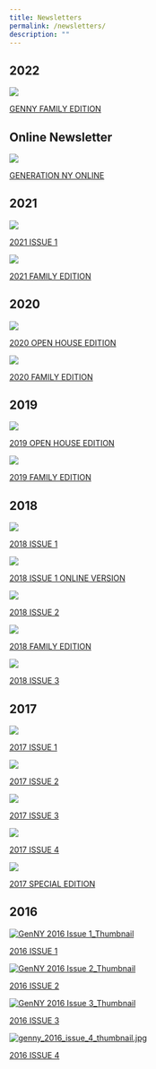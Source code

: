 ```yaml
---
title: Newsletters
permalink: /newsletters/
description: ""
---
```

2022
----

[![](https://www.nygh.edu.sg/sites/default/files/styles/newsletter__420x595_/public/newsletters/genny_family_edition_2022.jpg?itok=47X3K451)](https://www.nygh.edu.sg/sites/default/files/newsletters_pdf/nyfamily_edition_2022_for_web.pdf)

[GENNY FAMILY EDITION](https://www.nygh.edu.sg/sites/default/files/newsletters_pdf/nyfamily_edition_2022_for_web.pdf)

Online Newsletter
-----------------

[![](https://www.nygh.edu.sg/sites/default/files/styles/newsletter__420x595_/public/newsletters/genny-thumbnail-1.jpg?itok=JHO7mHZT)](http://generationny.home.blog/)

[GENERATION NY ONLINE](http://generationny.home.blog/)

2021
----

[![](https://www.nygh.edu.sg/sites/default/files/styles/newsletter__420x595_/public/newsletters/newsletter-cover-portrait.jpg?itok=2fmHNPjA)](https://www.nygh.edu.sg/sites/default/files/newsletters_pdf/nygh_v3.pdf)

[2021 ISSUE 1](https://www.nygh.edu.sg/sites/default/files/newsletters_pdf/nygh_v3.pdf)

[![](https://www.nygh.edu.sg/sites/default/files/styles/newsletter__420x595_/public/newsletters/2021_issue02.png?itok=7YmZ82nr)](https://www.nygh.edu.sg/sites/default/files/newsletters_pdf/nygh_web_version.pdf)

[2021 FAMILY EDITION](https://www.nygh.edu.sg/sites/default/files/newsletters_pdf/nygh_web_version.pdf)

2020
----

[![](https://www.nygh.edu.sg/sites/default/files/styles/newsletter__420x595_/public/newsletters/2020_open_house_edition-1.jpg?itok=HqluDRbH)](https://www.nygh.edu.sg/sites/default/files/newsletters_pdf/2020_open_house_edition.pdf)

[2020 OPEN HOUSE EDITION](https://www.nygh.edu.sg/sites/default/files/newsletters_pdf/2020_open_house_edition.pdf)

[![](https://www.nygh.edu.sg/sites/default/files/styles/newsletter__420x595_/public/newsletters/2020_family_edition-1.jpg?itok=C-wQDEJL)](https://www.nygh.edu.sg/sites/default/files/newsletters_pdf/2020_family_edition.pdf)

[2020 FAMILY EDITION](https://www.nygh.edu.sg/sites/default/files/newsletters_pdf/2020_family_edition.pdf)

2019
----

[![](https://www.nygh.edu.sg/sites/default/files/styles/newsletter__420x595_/public/newsletters/genny_2019_open_house_edition_1.jpg?itok=CAuGDFju)](https://www.nygh.edu.sg/sites/default/files/newsletters_pdf/genny_2019_open_house_edition.pdf)

[2019 OPEN HOUSE EDITION](https://www.nygh.edu.sg/sites/default/files/newsletters_pdf/genny_2019_open_house_edition.pdf)

[![](https://www.nygh.edu.sg/sites/default/files/styles/newsletter__420x595_/public/newsletters/genny_2019_ny_family_edition_1.jpg?itok=TeTY9X9H)](https://www.nygh.edu.sg/sites/default/files/newsletters_pdf/genny_2019_ny_family_edition.pdf)

[2019 FAMILY EDITION](https://www.nygh.edu.sg/sites/default/files/newsletters_pdf/genny_2019_ny_family_edition.pdf)

2018
----

[![](https://www.nygh.edu.sg/sites/default/files/styles/newsletter__420x595_/public/newsletters/genny2018_1_thumbnail.jpg?itok=ihOk0WyZ)](https://www.nygh.edu.sg/sites/default/files/newsletters_pdf/genny_2018issue1.pdf)

[2018 ISSUE 1](https://www.nygh.edu.sg/sites/default/files/newsletters_pdf/genny_2018issue1.pdf)

[![](https://www.nygh.edu.sg/sites/default/files/styles/newsletter__420x595_/public/newsletters/thumb_nygen_2018issue1.jpg?itok=382JF4TP)](http://spark.adobe.com/page/Tm6uoXEYbr2Oz/)

[2018 ISSUE 1 ONLINE VERSION](http://spark.adobe.com/page/Tm6uoXEYbr2Oz/)

[![](https://www.nygh.edu.sg/sites/default/files/styles/newsletter__420x595_/public/newsletters/2018_issue_2_thumbnail.jpg?itok=VEb83jSW)](http://spark.adobe.com/page/BPT2e8IaDFZvb/)

[2018 ISSUE 2](http://spark.adobe.com/page/BPT2e8IaDFZvb/)

[![](https://www.nygh.edu.sg/sites/default/files/styles/newsletter__420x595_/public/newsletters/family_edition_2018_thumbnail_0.jpg?itok=KCVR0ZfW)](https://www.nygh.edu.sg/sites/default/files/newsletters_pdf/family_edition_2018_highres_pdf.pdf)

[2018 FAMILY EDITION](https://www.nygh.edu.sg/sites/default/files/newsletters_pdf/family_edition_2018_highres_pdf.pdf)

[![](https://www.nygh.edu.sg/sites/default/files/styles/newsletter__420x595_/public/newsletters/web_thumb_2018_iss_3.jpg?itok=-VoV8AMN)](http://spark.adobe.com/page/1cI1izGYsfr6A/)

[2018 ISSUE 3](http://spark.adobe.com/page/1cI1izGYsfr6A/)

2017
----

[![](https://www.nygh.edu.sg/sites/default/files/styles/newsletter__420x595_/public/newsletters/genny_thumbnail_1.jpg?itok=JWkQ3Hj9)](https://www.nygh.edu.sg/sites/default/files/newsletters_pdf/revised_for_web_2.pdf)

[2017 ISSUE 1](https://www.nygh.edu.sg/sites/default/files/newsletters_pdf/revised_for_web_2.pdf)

[![](https://www.nygh.edu.sg/sites/default/files/styles/newsletter__420x595_/public/newsletters/thumb_nygen_2017issue_2_0.jpg?itok=hj9a-OzO)](https://www.nygh.edu.sg/sites/default/files/newsletters_pdf/genny_2017issue2.pdf)

[2017 ISSUE 2](https://www.nygh.edu.sg/sites/default/files/newsletters_pdf/genny_2017issue2.pdf)

[![](https://www.nygh.edu.sg/sites/default/files/styles/newsletter__420x595_/public/newsletters/genny_thumb_2017issue3.jpg?itok=OrYDqm_t)](https://www.nygh.edu.sg/sites/default/files/newsletters_pdf/gen_ny_2017_issue_3_compressed.pdf)

[2017 ISSUE 3](https://www.nygh.edu.sg/sites/default/files/newsletters_pdf/gen_ny_2017_issue_3_compressed.pdf)

[![](https://www.nygh.edu.sg/sites/default/files/styles/newsletter__420x595_/public/newsletters/2017_4_thumbnail.jpg?itok=MV0pdyZx)](https://www.nygh.edu.sg/sites/default/files/newsletters_pdf/nygh_newsletter_nov_2017_online_0.pdf)

[2017 ISSUE 4](https://www.nygh.edu.sg/sites/default/files/newsletters_pdf/nygh_newsletter_nov_2017_online_0.pdf)

[![](https://www.nygh.edu.sg/sites/default/files/styles/newsletter__420x595_/public/newsletters/gen_ny_thumb_2017issue3_0.jpg?itok=wYTgON5V)](http://spark.adobe.com/page/LXbTOOkdAPHk5/)

[2017 SPECIAL EDITION](http://spark.adobe.com/page/LXbTOOkdAPHk5/)

2016
----

[![](https://www.nygh.edu.sg/sites/default/files/styles/newsletter__420x595_/public/newsletters/genny_2016_issue_1_thumbnail.jpg?itok=kx-Zk0hv "GenNY 2016 Issue 1_Thumbnail")](https://www.nygh.edu.sg/sites/default/files/newsletters_pdf/generation_ny_issue_1_2016.pdf)

[2016 ISSUE 1](https://www.nygh.edu.sg/sites/default/files/newsletters_pdf/generation_ny_issue_1_2016.pdf)

[![GenNY 2016 Issue 2_Thumbnail](https://www.nygh.edu.sg/sites/default/files/styles/newsletter__420x595_/public/newsletters/genny_2016_issue_2_thumbnail.jpg?itok=7g5t0wYc "GenNY 2016 Issue 2_Thumbnail")](https://www.nygh.edu.sg/sites/default/files/newsletters_pdf/generation_ny_issue_2_2016_0.pdf)

[2016 ISSUE 2](https://www.nygh.edu.sg/sites/default/files/newsletters_pdf/generation_ny_issue_2_2016_0.pdf)

[![GenNY 2016 Issue 3_Thumbnail](https://www.nygh.edu.sg/sites/default/files/styles/newsletter__420x595_/public/newsletters/genny_2016_issue_3_thumbnail.jpg?itok=EHpmAptL "GenNY 2016 Issue 3_Thumbnail")](https://www.nygh.edu.sg/sites/default/files/newsletters_pdf/nynewsletter_issue3_2016.pdf)

[2016 ISSUE 3](https://www.nygh.edu.sg/sites/default/files/newsletters_pdf/nynewsletter_issue3_2016.pdf)

[![genny_2016_issue_4_thumbnail.jpg](https://www.nygh.edu.sg/sites/default/files/styles/newsletter__420x595_/public/newsletters/genny_2016_issue_4_thumbnail.jpg?itok=XSR6puHv "genny_2016_issue_4_thumbnail.jpg")](https://www.nygh.edu.sg/sites/default/files/newsletters_pdf/nygh_2016_nov_issue_v4.pdf)

[2016 ISSUE 4](https://www.nygh.edu.sg/sites/default/files/newsletters_pdf/nygh_2016_nov_issue_v4.pdf)